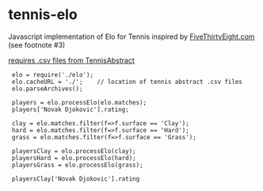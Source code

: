 # tennis-elo
Javascript implementation of Elo for Tennis inspired by [FiveThirtyEight.com](http://fivethirtyeight.com/features/serena-williams-and-the-difference-between-all-time-great-and-greatest-of-all-time/) (see footnote #3)

[requires .csv files from TennisAbstract](https://github.com/JeffSackmann/tennis_atp)


```
 elo = require('./elo');
 elo.cacheURL = './';    // location of tennis abstract .csv files
 elo.parseArchives();
 
 players = elo.processElo(elo.matches);
 players['Novak Djokovic'].rating;
 
 clay = elo.matches.filter(f=>f.surface == 'Clay');
 hard = elo.matches.filter(f=>f.surface == 'Hard');
 grass = elo.matches.filter(f=>f.surface == 'Grass');
 
 playersClay = elo.processElo(clay);
 playersHard = elo.processElo(hard);
 playersGrass = elo.processElo(grass);

 playersClay['Novak Djokovic'].rating
```
